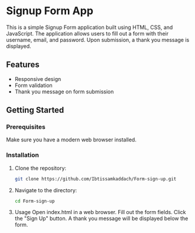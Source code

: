 # Signup Form App

This is a simple Signup Form application built using HTML, CSS, and JavaScript. The application allows users to fill out a form with their username, email, and password. Upon submission, a thank you message is displayed.

## Features

- Responsive design
- Form validation
- Thank you message on form submission

## Getting Started

### Prerequisites

Make sure you have a modern web browser installed.

### Installation

1. Clone the repository:
   ```bash
   git clone https://github.com/Ibtissamkaddach/Form-sign-up.git
2. Navigate to the directory:
   ```bash
   cd Form-sign-up
3. Usage
Open index.html in a web browser.
Fill out the form fields.
Click the "Sign Up" button.
A thank you message will be displayed below the form.

